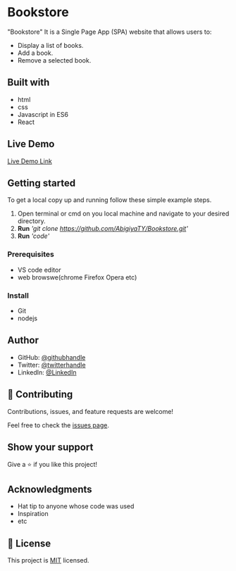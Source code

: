 # Bookstore

"Bookstore" It is a Single Page App (SPA) website that allows users to:

   * Display a list of books.
   * Add a book.
   * Remove a selected book.

## Built with

* html
* css
* Javascript in ES6
* React

## Live Demo 

[Live Demo Link]()



## Getting started 

To get a local copy up and running follow these simple example steps.
1. Open terminal or cmd on you local machine and navigate to your desired directory.
2. **Run**    *'git clone https://github.com/AbigiyaTY/Bookstore.git'*
3. **Run**   *'code'*



### Prerequisites
* VS code editor
* web browswe(chrome Firefox Opera etc)

### Install
* Git 
* nodejs 

## Author
* GitHub: [@githubhandle](https://github.com/AbigiyaTY)
* Twitter: [@twitterhandle](https://twitter.com/AbigiyaTY)
* LinkedIn: [@LinkedIn](https://www.linkedin.com/in/abigiya-tadesse-6a0052234)



## 🤝 Contributing

Contributions, issues, and feature requests are welcome!

Feel free to check the [issues page](../../issues/).

## Show your support

Give a ⭐️ if you like this project!

## Acknowledgments

- Hat tip to anyone whose code was used
- Inspiration
- etc

## 📝 License

This project is [MIT](./MIT.md) licensed.
